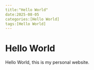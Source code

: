 ```yaml
---
title:"Hello World"
date:2025-08-05
categories:[Hello World]
tags:[Hello World]
---
```


# Hello World

Hello World, this is my personal website. 
